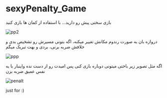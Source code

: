 # sexyPenalty_Game
بازی سختی پیش رو دارید...
با استفاده از کمان ها بازی کنید

![pp2](https://user-images.githubusercontent.com/100312928/167730586-c2713e06-53d7-406f-8f78-08838e7c585b.png)

دروازه بان به صورت رندوم مکانش تغییر میکنه، اگه بتونی مسیرش رو تشخیص بدی و خلافش ضربه برنی، بردی و بهت تبریک میگم

![ppp](https://user-images.githubusercontent.com/100312928/167730180-96b6c458-75c7-4072-a709-ee5717a0a63e.png)

اگه مثل تصویر زیر باختی میتونی دوباره بازی کنی پس امیدت رو از دست نده واینبار با یه نفس عمیق ضربه بزن

![penalt](https://user-images.githubusercontent.com/100312928/167729992-a48b5633-34d0-4fce-8466-4c09a3a0a1d9.png)

just for :)
